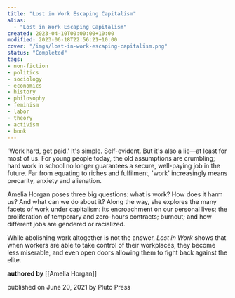 ```yaml
---
title: "Lost in Work Escaping Capitalism"
alias:
  - "Lost in Work Escaping Capitalism"
created: 2023-04-10T00:00:00+10:00
modified: 2023-06-18T22:56:21+10:00
cover: "/imgs/lost-in-work-escaping-capitalism.png"
status: "Completed"
tags:
- non-fiction 
- politics  
- sociology 
- economics 
- history 
- philosophy 
- feminism 
- labor 
- theory 
- activism
- book
---
```


'Work hard, get paid.' It's simple. Self-evident. But it's also a lie—at least for most of us. For young people today, the old assumptions are crumbling; hard work in school no longer guarantees a secure, well-paying job in the future. Far from equating to riches and fulfilment, 'work' increasingly means precarity, anxiety and alienation.  
  
Amelia Horgan poses three big questions: what is work? How does it harm us? And what can we do about it? Along the way, she explores the many facets of work under capitalism: its encroachment on our personal lives; the proliferation of temporary and zero-hours contracts; burnout; and how different jobs are gendered or racialized.  
  
While abolishing work altogether is not the answer, _Lost in Work_ shows that when workers are able to take control of their workplaces, they become less miserable, and even open doors allowing them to fight back against the elite.

**authored by** [[Amelia Horgan]]

published on June 20, 2021 by Pluto Press